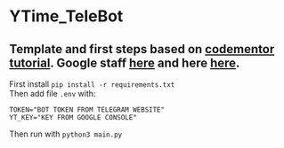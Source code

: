 # YTime_TeleBot
Template and first steps based on [codementor tutorial](https://www.codementor.io/@karandeepbatra/part-1-how-to-create-a-telegram-bot-in-python-in-under-10-minutes-19yfdv4wrq).
Google staff [here](https://console.developers.google.com/) and here [here](https://developers.google.com/youtube/v3/quickstart/python).
---
First install ```pip install -r requirements.txt```  
Then add file ```.env``` with:
```
TOKEN="BOT TOKEN FROM TELEGRAM WEBSITE"
YT_KEY="KEY FROM GOOGLE CONSOLE"
```
Then run with ```python3 main.py```